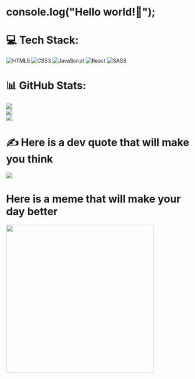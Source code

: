 # console.log("Hello world!👋");
# 💻 Tech Stack:
![HTML5](https://img.shields.io/badge/html5-%23E34F26.svg?style=for-the-badge&logo=html5&logoColor=white) ![CSS3](https://img.shields.io/badge/css3-%231572B6.svg?style=for-the-badge&logo=css3&logoColor=white)  ![JavaScript](https://img.shields.io/badge/javascript-%23323330.svg?style=for-the-badge&logo=javascript&logoColor=%23F7DF1E) ![React](https://img.shields.io/badge/react-%2320232a.svg?style=for-the-badge&logo=react&logoColor=%2361DAFB) ![SASS](https://img.shields.io/badge/SASS-hotpink.svg?style=for-the-badge&logo=SASS&logoColor=white)
# 📊 GitHub Stats:
![](https://github-readme-stats.vercel.app/api?username=GoktugErtekin&theme=dark&hide_border=false&include_all_commits=false&count_private=false)<br/>
![](https://github-readme-streak-stats.herokuapp.com/?user=GoktugErtekin&theme=dark&hide_border=false)<br/>
![](https://github-readme-stats.vercel.app/api/top-langs/?username=GoktugErtekin&theme=dark&hide_border=false&include_all_commits=false&count_private=false&layout=compact)

# ✍️ Here is a dev quote that will make you think
![](https://quotes-github-readme.vercel.app/api?type=horizontal&theme=radical)

# Here is a meme that will make your day better
<img src='https://randommeme-five.vercel.app/' style="height: 400px;"/>

